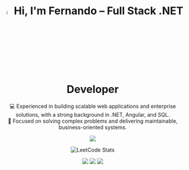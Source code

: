 <h1 align="center">  <img src="https://media.giphy.com/media/hvRJCLFzcasrR4ia7z/giphy.gif" width="5%"> Hi, I'm Fernando – Full Stack .NET Developer</h1>

<p align="center">
  💻 Experienced in building scalable web applications and enterprise solutions, with a strong background in .NET, Angular, and SQL.<br>
  🚀 Focused on solving complex problems and delivering maintainable, business-oriented systems.
</p>


<p align="center">
  <img src="https://skillicons.dev/icons?i=dotnet,cs,js,ts,angular,html,css,git,github,graphql,mysql" />
</p>



<p align="center">
  <img src="https://leetcard.jacoblin.cool/ftorres009?theme=dark&font=ABeeZee&ext=contest" alt="LeetCode Stats"/>
</p>


<p align="center">
  <a href="mailto:jose_fer_torres@hotmail.com"><img src="https://img.shields.io/badge/Email-0078D4?style=for-the-badge&logo=microsoft-outlook&logoColor=white"/></a>
  <a href="https://www.linkedin.com/in/fernandotorresrivera"><img src="https://img.shields.io/badge/LinkedIn-0A66C2?style=for-the-badge&logo=linkedin&logoColor=white"/></a>
  <a href="https://github.com/FernandoTR"><img src="https://img.shields.io/badge/GitHub-181717?style=for-the-badge&logo=github&logoColor=white"/></a>
</p>


<!--
<p align="center">
  <a href="https://www.linkedin.com/in/fernandotorresrivera" target="_blank">
    <img src="https://img.shields.io/badge/linkedin-%230077B5.svg?&style=for-the-badge&logo=linkedin&logoColor=white&color=071A2C" alt="LinkedIn"/>
  </a>
</p>
**FernandoTR/FernandoTR** is a ✨ _special_ ✨ repository because its `README.md` (this file) appears on your GitHub profile.

Here are some ideas to get you started:

- 🔭 I’m currently working on ...
- 🌱 I’m currently learning ...
- 👯 I’m looking to collaborate on ...
- 🤔 I’m looking for help with ...
- 💬 Ask me about ...
- 📫 How to reach me: ...
- 😄 Pronouns: ...
- ⚡ Fun fact: ...
-->
